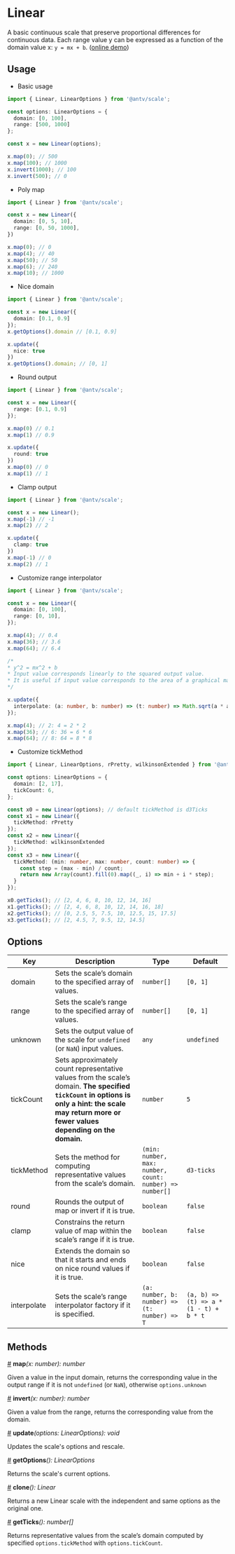 # Linear

A basic continuous scale that preserve proportional differences for continuous data. Each range value y can be expressed as a function of the domain value x: `y = mx + b`. ([online demo](https://observablehq.com/@pearmini/antv-scale#linear))

## Usage

- Basic usage

```ts
import { Linear, LinearOptions } from '@antv/scale';

const options: LinearOptions = {
  domain: [0, 100],
  range: [500, 1000]
};

const x = new Linear(options);

x.map(0); // 500
x.map(100); // 1000
x.invert(1000); // 100
x.invert(500); // 0
```

- Poly map

```ts
import { Linear } from '@antv/scale';

const x = new Linear({
  domain: [0, 5, 10],
  range: [0, 50, 1000],
})

x.map(0); // 0
x.map(4); // 40
x.map(50); // 50
x.map(6); // 240
x.map(10); // 1000
```

- Nice domain
  
```ts
import { Linear } from '@antv/scale';

const x = new Linear({
  domain: [0.1, 0.9]
});
x.getOptions().domain // [0.1, 0.9]

x.update({
  nice: true
})
x.getOptions().domain; // [0, 1]
```

- Round output
  
```ts
import { Linear } from '@antv/scale';

const x = new Linear({
  range: [0.1, 0.9]
});

x.map(0) // 0.1
x.map(1) // 0.9

x.update({
  round: true
})
x.map(0) // 0
x.map(1) // 1
```

- Clamp output

```ts
import { Linear } from '@antv/scale';

const x = new Linear();
x.map(-1) // -1
x.map(2) // 2

x.update({
  clamp: true
})
x.map(-1) // 0
x.map(2) // 1
```

- Customize range interpolator
  
```ts
import { Linear } from '@antv/scale';

const x = new Linear({
  domain: [0, 100],
  range: [0, 10],
});

x.map(4); // 0.4
x.map(36); // 3.6
x.map(64); // 6.4

/*
* y^2 = mx^2 + b
* Input value corresponds linearly to the squared output value.
* It is useful if input value corresponds to the area of a graphical mark and the mark is specified by radius.
*/

x.update({
  interpolate: (a: number, b: number) => (t: number) => Math.sqrt(a * a * (1 - t) + b * b * t)
});

x.map(4); // 2: 4 = 2 * 2
x.map(36); // 6: 36 = 6 * 6
x.map(64); // 8: 64 = 8 * 8
```
  
- Customize tickMethod
  
```ts
import { Linear, LinearOptions, rPretty, wilkinsonExtended } from '@antv/scale';

const options: LinearOptions = {
  domain: [2, 17],
  tickCount: 6,
};

const x0 = new Linear(options); // default tickMethod is d3Ticks
const x1 = new Linear({
  tickMethod: rPretty
});
const x2 = new Linear({
  tickMethod: wilkinsonExtended
});
const x3 = new Linear({
  tickMethod: (min: number, max: number, count: number) => {
    const step = (max - min) / count;
    return new Array(count).fill(0).map((_, i) => min + i * step);
  }
});

x0.getTicks(); // [2, 4, 6, 8, 10, 12, 14, 16]
x1.getTicks(); // [2, 4, 6, 8, 10, 12, 14, 16, 18]
x2.getTicks(); // [0, 2.5, 5, 7.5, 10, 12.5, 15, 17.5]
x3.getTicks(); // [2, 4.5, 7, 9.5, 12, 14.5]
```

## Options

| Key | Description | Type | Default|  
| ----| ----------- | -----| -------|
| domain | Sets the scale’s domain to the specified array of values. | `number[]` | `[0, 1]` |
| range | Sets the scale’s range to the specified array of values. | `number[]` | `[0, 1]` |
| unknown | Sets the output value of the scale for `undefined` (or `NaN`) input values. | `any` | `undefined` |
| tickCount | Sets approximately count representative values from the scale’s domain. **The specified `tickCount` in options is only a hint: the scale may return more or fewer values depending on the domain.**| `number` | `5` |
| tickMethod | Sets the method for computing representative values from the scale’s domain. | `(min: number, max: number, count: number) => number[]` | `d3-ticks` |
| round | Rounds the output of map or invert if it is true. | `boolean` | `false` |
| clamp | Constrains the return value of map within the scale’s range if it is true. | `boolean` | `false` |
| nice | Extends the domain so that it starts and ends on nice round values if it is true. | `boolean` | `false` |
| interpolate | Sets the scale’s range interpolator factory if it is specified. | `(a: number, b: number) => (t: number) => T` | `(a, b) => (t) => a * (1 - t) + b * t` |

## Methods

<a name="linear_map" href="#linear_map">#</a> **map**<i>(x: number): number</i>

Given a value in the input domain, returns the corresponding value in the output range if it is not `undefined` (or `NaN`), otherwise `options.unknown`

<a name="linear_invert" href="#linear_invert">#</a> **invert**<i>(x: number): number</i>

Given a value from the range, returns the corresponding value from the domain.

<a name="linear_update" href="#linear_update">#</a> **update**<i>(options: LinearOptions): void</i>

Updates the scale's options and rescale.

<a name="linear_get_options" href="#linear_get_options">#</a> **getOptions**<i>(): LinearOptions</i>

Returns the scale's current options.

<a name="linear_clone" href="#linear_clone">#</a> **clone**<i>(): Linear</i>

Returns a new Linear scale with the independent and same options as the original one.

<a name="linear_get_ticks" href="#linear_get_ticks">#</a> **getTicks**<i>(): number[]</i>

Returns representative values from the scale’s domain computed by specified `options.tickMethod` with `options.tickCount`.
